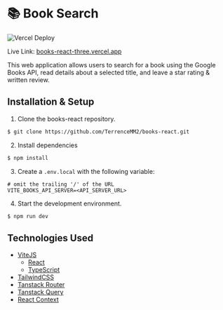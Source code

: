 # 📚 Book Search

![Vercel Deploy](https://deploy-badge.vercel.app/vercel/books-react-three)

Live Link: [books-react-three.vercel.app](https://books-react-three.vercel.app/)

This web application allows users to search for a book using the Google Books API, read details about a selected title, and leave a star rating & written review.

## Installation & Setup

1. Clone the books-react repository.

```bash
$ git clone https://github.com/TerrenceMM2/books-react.git
```

2. Install dependencies

```bash
$ npm install
```

3. Create a `.env.local` with the following variable:

```
# omit the trailing '/' of the URL
VITE_BOOKS_API_SERVER=<API_SERVER_URL>
```

4. Start the development environment.

```bash
$ npm run dev
```

## Technologies Used

- [ViteJS](https://vite.dev/guide/)
  - [React](https://react.dev/)
  - [TypeScript](https://www.typescriptlang.org/)
- [TailwindCSS](https://tailwindcss.com/)
- [Tanstack Router](https://tanstack.com/router/latest)
- [Tanstack Query](https://tanstack.com/query/latest)
- [React Context](https://react.dev/learn/scaling-up-with-reducer-and-context)
